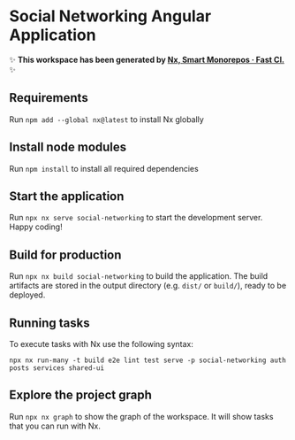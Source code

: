 # Social Networking Angular Application

✨ **This workspace has been generated by [Nx, Smart Monorepos · Fast CI.](https://nx.dev)** ✨

## Requirements

Run `npm add --global nx@latest` to install Nx globally

## Install node modules

Run `npm install` to install all required dependencies

## Start the application

Run `npx nx serve social-networking` to start the development server. Happy coding!

## Build for production

Run `npx nx build social-networking` to build the application. The build artifacts are stored in the output directory (e.g. `dist/` or `build/`), ready to be deployed.

## Running tasks

To execute tasks with Nx use the following syntax:

```
npx nx run-many -t build e2e lint test serve -p social-networking auth posts services shared-ui
```

## Explore the project graph

Run `npx nx graph` to show the graph of the workspace.
It will show tasks that you can run with Nx.
